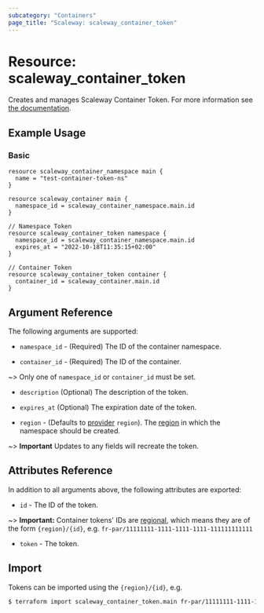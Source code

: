 ```yaml
---
subcategory: "Containers"
page_title: "Scaleway: scaleway_container_token"
---
```


# Resource: scaleway_container_token

Creates and manages Scaleway Container Token.
For more information see [the documentation](https://developers.scaleway.com/en/products/containers/api/#tokens-26b085).

## Example Usage

### Basic

```hcl
resource scaleway_container_namespace main {
  name = "test-container-token-ns"
}

resource scaleway_container main {
  namespace_id = scaleway_container_namespace.main.id
}

// Namespace Token
resource scaleway_container_token namespace {
  namespace_id = scaleway_container_namespace.main.id
  expires_at = "2022-10-18T11:35:15+02:00"
}

// Container Token
resource scaleway_container_token container {
  container_id = scaleway_container.main.id
}
```

## Argument Reference

The following arguments are supported:

- `namespace_id` - (Required) The ID of the container namespace.

- `container_id` - (Required) The ID of the container.

~> Only one of `namespace_id` or `container_id` must be set.

- `description` (Optional) The description of the token.

- `expires_at` (Optional) The expiration date of the token.

- `region` - (Defaults to [provider](../index.md#region) `region`). The [region](../guides/regions_and_zones.md#regions) in which the namespace should be created.

~> **Important** Updates to any fields will recreate the token.


## Attributes Reference

In addition to all arguments above, the following attributes are exported:

- `id` - The ID of the token.

~> **Important:** Container tokens' IDs are [regional](../guides/regions_and_zones.md#resource-ids), which means they are of the form `{region}/{id}`, e.g. `fr-par/11111111-1111-1111-1111-111111111111`

- `token` - The token.

## Import

Tokens can be imported using the `{region}/{id}`, e.g.

```bash
$ terraform import scaleway_container_token.main fr-par/11111111-1111-1111-1111-111111111111
```
